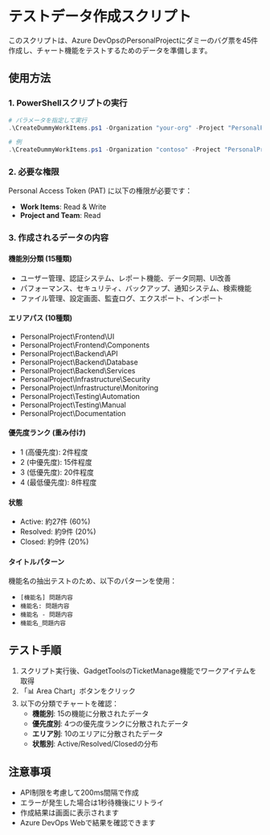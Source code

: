 # テストデータ作成スクリプト

このスクリプトは、Azure DevOpsのPersonalProjectにダミーのバグ票を45件作成し、チャート機能をテストするためのデータを準備します。

## 使用方法

### 1. PowerShellスクリプトの実行

```powershell
# パラメータを指定して実行
.\CreateDummyWorkItems.ps1 -Organization "your-org" -Project "PersonalProject" -PersonalAccessToken "your-pat"

# 例
.\CreateDummyWorkItems.ps1 -Organization "contoso" -Project "PersonalProject" -PersonalAccessToken "abc123xyz"
```

### 2. 必要な権限

Personal Access Token (PAT) に以下の権限が必要です：
- **Work Items**: Read & Write
- **Project and Team**: Read

### 3. 作成されるデータの内容

#### **機能別分類** (15種類)
- ユーザー管理、認証システム、レポート機能、データ同期、UI改善
- パフォーマンス、セキュリティ、バックアップ、通知システム、検索機能  
- ファイル管理、設定画面、監査ログ、エクスポート、インポート

#### **エリアパス** (10種類)
- PersonalProject\Frontend\UI
- PersonalProject\Frontend\Components
- PersonalProject\Backend\API
- PersonalProject\Backend\Database
- PersonalProject\Backend\Services
- PersonalProject\Infrastructure\Security
- PersonalProject\Infrastructure\Monitoring
- PersonalProject\Testing\Automation
- PersonalProject\Testing\Manual
- PersonalProject\Documentation

#### **優先度ランク** (重み付け)
- 1 (高優先度): 2件程度
- 2 (中優先度): 15件程度 
- 3 (低優先度): 20件程度
- 4 (最低優先度): 8件程度

#### **状態** 
- Active: 約27件 (60%)
- Resolved: 約9件 (20%)
- Closed: 約9件 (20%)

#### **タイトルパターン**
機能名の抽出テストのため、以下のパターンを使用：
- `[機能名] 問題内容`
- `機能名: 問題内容`
- `機能名 - 問題内容`
- `機能名_問題内容`

## テスト手順

1. スクリプト実行後、GadgetToolsのTicketManage機能でワークアイテムを取得
2. 「📊 Area Chart」ボタンをクリック
3. 以下の分類でチャートを確認：
   - **機能別**: 15の機能に分散されたデータ
   - **優先度別**: 4つの優先度ランクに分散されたデータ  
   - **エリア別**: 10のエリアに分散されたデータ
   - **状態別**: Active/Resolved/Closedの分布

## 注意事項

- API制限を考慮して200ms間隔で作成
- エラーが発生した場合は1秒待機後にリトライ
- 作成結果は画面に表示されます
- Azure DevOps Webで結果を確認できます